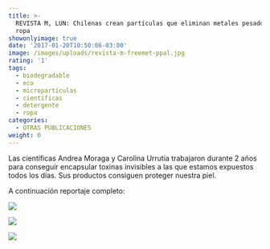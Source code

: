 ```yaml
---
title: >-
  REVISTA M, LUN: Chilenas crean partículas que eliminan metales pesados de la
  ropa
showonlyimage: true
date: '2017-01-20T10:50:06-03:00'
image: /images/uploads/revista-m-freemet-ppal.jpg
rating: '1'
tags:
  - biodegradable
  - eco
  - micropartículas
  - científicas
  - detergente
  - ropa
categories:
  - OTRAS PUBLICACIONES
weight: 0
---
```

Las científicas Andrea Moraga y Carolina Urrutia trabajaron durante 2 años para conseguir encapsular toxinas invisibles a las que estamos expuestos todos los días. Sus productos consiguen proteger nuestra piel. 

<!--more-->

A continuación reportaje completo:

![](/images/uploads/revista-m-freemet-2.jpg)

![](/images/uploads/revista-m-freemet-3.jpg)

![](/images/uploads/revista-m-freemet4.jpg)
